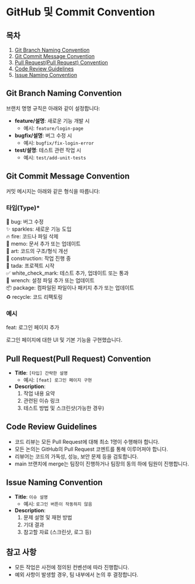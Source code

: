 # GitHub 및 Commit Convention

## 목차
1. [Git Branch Naming Convention](#git-branch-naming-convention)
2. [Git Commit Message Convention](#git-commit-message-convention)
3. [Pull Request(Pull Request) Convention](#pull-requestpull-request-convention)
4. [Code Review Guidelines](#code-review-guidelines)
5. [Issue Naming Convention](#issue-naming-convention)

## Git Branch Naming Convention
브랜치 명명 규칙은 아래와 같이 설정합니다:

- **feature/설명**: 새로운 기능 개발 시
  - 예시: `feature/login-page`
- **bugfix/설명**: 버그 수정 시
  - 예시: `bugfix/fix-login-error`
- **test/설명**: 테스트 관련 작업 시
  - 예시: `test/add-unit-tests`

## Git Commit Message Convention
커밋 메시지는 아래와 같은 형식을 따릅니다:

### 타입(Type)*
🐛 bug: 버그 수정<br>
✨ sparkles: 새로운 기능 도입<br>
🔥 fire: 코드나 파일 삭제<br>
📝 memo: 문서 추가 또는 업데이트<br>
🎨 art: 코드의 구조/형식 개선<br>
🚧 construction: 작업 진행 중<br>
🎉 tada: 프로젝트 시작<br>
✅ white_check_mark: 테스트 추가, 업데이트 또는 통과<br>
🔧 wrench: 설정 파일 추가 또는 업데이트<br>
📦️ package: 컴파일된 파일이나 패키지 추가 또는 업데이트<br>
♻️ recycle: 코드 리팩토링

### 예시

feat: 로그인 페이지 추가

로그인 페이지에 대한 UI 및 기본 기능을 구현했습니다.

## Pull Request(Pull Request) Convention
- **Title**: `[타입] 간략한 설명`
    - 예시: `[feat] 로그인 페이지 구현`
- **Description**:
    1. 작업 내용 요약
    2. 관련된 이슈 링크
    3. 테스트 방법 및 스크린샷(가능한 경우)

## Code Review Guidelines
- 코드 리뷰는 모든 Pull Request에 대해 최소 1명이 수행해야 합니다.
- 모든 논의는 GitHub의 Pull Request 코멘트를 통해 이루어져야 합니다.
- 리뷰어는 코드의 가독성, 성능, 보안 문제 등을 검토합니다.
- main 브랜치에 merge는 팀장이 진행하거나 팀장의 동의 하에 팀원이 진행합니다.

## Issue Naming Convention
- **Title**: `이슈 설명`
    - 예시: `로그인 버튼이 작동하지 않음`
- **Description**:
    1. 문제 설명 및 재현 방법
    2. 기대 결과
    3. 참고할 자료 (스크린샷, 로그 등)

## 참고 사항
- 모든 작업은 사전에 정의된 컨벤션에 따라 진행합니다.
- 예외 사항이 발생할 경우, 팀 내부에서 논의 후 결정합니다.
